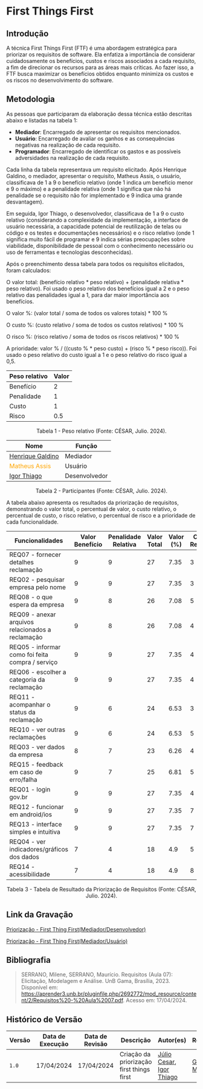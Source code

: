 # First Things First

## Introdução

A técnica First Things First (FTF) é uma abordagem estratégica para priorizar os requisitos de software. Ela enfatiza a importância de considerar cuidadosamente os benefícios, custos e riscos associados a cada requisito, a fim de direcionar os recursos para as áreas mais críticas. Ao fazer isso, a FTF busca maximizar os benefícios obtidos enquanto minimiza os custos e os riscos no desenvolvimento do software.

## Metodologia

As pessoas que participaram da elaboração dessa técnica estão descritas abaixo e listadas na tabela 1:

- **Mediador**: Encarregado de apresentar os requisitos mencionados.
- **Usuário**: Encarregado de avaliar os ganhos e as consequências negativas na realização de cada requisito.
- **Programador**: Encarregado de identificar os gastos e as possíveis adversidades na realização de cada requisito.


Cada linha da tabela representava um requisito elicitado. Após Henrique Galdino, o mediador, apresentar o requisito, Matheus Assis, o usuário, classificava de 1 a 9 o benefício relativo (onde 1 indica um benefício menor e 9 o máximo) e a penalidade relativa (onde 1 significa que não há penalidade se o requisito não for implementado e 9 indica uma grande desvantagem).

Em seguida, Igor Thiago, o desenvolvedor, classificava de 1 a 9 o custo relativo (considerando a complexidade da implementação, a interface de usuário necessária, a capacidade potencial de reutilização de telas ou código e os testes e documentações necessários) e o risco relativo (onde 1 significa muito fácil de programar e 9 indica sérias preocupações sobre viabilidade, disponibilidade de pessoal com o conhecimento necessário ou uso de ferramentas e tecnologias desconhecidas).

Após o preenchimento dessa tabela para todos os requisitos elicitados, foram calculados:

O valor total: (benefício relativo * peso relativo) + (penalidade relativa * peso relativo). Foi usado o peso relativo dos benefícios igual a 2 e o peso relativo das penalidades igual a 1, para dar maior importância aos benefícios.

O valor %: (valor total / soma de todos os valores totais) * 100 %

O custo %: (custo relativo / soma de todos os custos relativos) * 100 %

O risco %: (risco relativo / soma de todos os riscos relativos) * 100 %

A prioridade: valor % / ((custo % * peso custo) + (risco % * peso risco)). Foi usado o peso relativo do custo igual a 1 e o peso relativo do risco igual a 0,5.


| Peso relativo | Valor |
|---------------|-------|
| Benefício     | 2     |
| Penalidade    | 1     |
| Custo         | 1     |
| Risco         | 0.5   |

<div style="text-align: center;"><p>Tabela 1 - Peso relativo (Fonte: CÉSAR, Julio. 2024).</p></div>



| Nome                                              | Função        |
| ------------------------------------------------- | ------------- |
| [Henrique Galdino](https://github.com/hgaldino05)  | Mediador      |
| <span style = "color: orange">Matheus Assis</span> | Usuário       |
| [Igor Thiago](https://github.com/Alladin-51)  | Desenvolvedor |


<div style="text-align: center;"><p>Tabela 2 - Participantes (Fonte: CÉSAR, Julio. 2024).</p></div>

A tabela abaixo apresenta os resultados da priorização de requisitos, demonstrando o valor total, o percentual de valor, o custo relativo, o percentual de custo, o risco relativo, o percentual de risco e a prioridade de cada funcionalidade.


| Funcionalidades                            | Valor Benefício | Penalidade Relativa | Valor Total | Valor (%) | Custo Relativo | Custo % | Risco Relativo | Risco % | Prioridade |
| ------------------------------------------ | --------------- | -------------------- | ----------- | --------- | -------------- | ------- | -------------- | ------- | ---------- |
| REQ07 - fornecer detalhes reclamação       | 9               | 9                    | 27          | 7.35      | 3              | 4.22    | 3              | 3.84    | 1.19       |
| REQ02 - pesquisar empresa pelo nome        | 9               | 9                    | 27          | 7.35      | 3              | 4.22    | 4              | 5.12    | 1.08       |
| REQ08 - o que espera da empresa            | 9               | 8                    | 26          | 7.08      | 5              | 7.04    | 7              | 8.97    | 0.61       |
| REQ09 - anexar arquivos relacionados a reclamação | 9        | 8                    | 26          | 7.08      | 4              | 5.63    | 7              | 8.97    | 0.69       |
| REQ05 - informar como foi feita compra / serviço | 9         | 9                    | 27          | 7.35      | 4              | 5.63    | 3              | 3.84    | 0.97       |
| REQ06 - escolher a categoria da reclamação | 9               | 9                    | 27          | 7.35      | 4              | 5.63    | 3              | 3.84    | 0.97       |
| REQ11 - acompanhar o status da reclamação  | 9               | 6                    | 24          | 6.53      | 3              | 4.22    | 4              | 5.12    | 0.96       |
| REQ10 - ver outras reclamações             | 9               | 6                    | 24          | 6.53      | 5              | 7.04    | 4              | 5.12    | 0.68       |
| REQ03 - ver dados da empresa               | 8               | 7                    | 23          | 6.26      | 4              | 5.63    | 6              | 7.69    | 0.66       |
| REQ15 - feedback em caso de erro/falha     | 9               | 7                    | 25          | 6.81      | 5              | 7.04    | 5              | 6.41    | 0.66       |
| REQ01 - login gov.br                       | 9               | 9                    | 27          | 7.35      | 4              | 5.63    | 9              | 11.53   | 0.64       |
| REQ12 - funcionar em android/ios           | 9               | 9                    | 27          | 7.35      | 7              | 9.85    | 8              | 10.25   | 0.49       |
| REQ13 - interface simples e intuitiva      | 9               | 9                    | 27          | 7.35      | 7              | 9.85    | 6              | 7.69    | 0.53       |
| REQ04 - ver indicadores/gráficos dos dados| 7               | 4                    | 18          | 4.9       | 5              | 7.04    | 6              | 7.69    | 0.45       |
| REQ14 - acessibilidade                     | 7               | 4                    | 18          | 4.9       | 8              | 11.26   | 3              | 3.84    | 0.37       |


<div style="text-align: center;"><p>Tabela 3 - Tabela de Resultado da Priorização de Requisitos (Fonte: CÉSAR, Julio. 2024).</p></div>

## Link da Gravação

[Priorização - First Thing First(Mediador/Desenvolvedor)](https://youtu.be/CtUni6w0gSs)

[Priorização - First Thing First(Mediador/Usuário)](https://youtu.be/jka4Mdmq9TI)

## Bibliografia

> SERRANO, Milene, SERRANO, Maurício. Requisitos (Aula 07): Elicitação, Modelagem e Análise. UnB Gama, Brasília, 2023. Disponível em: <https://aprender3.unb.br/pluginfile.php/2692772/mod_resource/content/2/Requisitos%20-%20Aula%2007.pdf>. Acesso em: 17/04/2024.


## Histórico de Versão

| Versão | Data de Execução | Data de Revisão | Descrição                            | Autor(es)                               | Revisor(es) |
| ------ | ---------------- | --------------- | ------------------------------------ | --------------------------------------- | ----------- |
| `1.0`    | 17/04/2024       | 17/04/2024      | Criação da priorização first things first     | [Júlio Cesar](https://github.com/Julio1099), [Igor Thiago](https://github.com/Alladin-51) | [Guilherme Meister](https://github.com/gmeister18)    |

